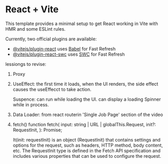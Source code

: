 # React + Vite

This template provides a minimal setup to get React working in Vite with HMR and some ESLint rules.

Currently, two official plugins are available:

- [@vitejs/plugin-react](https://github.com/vitejs/vite-plugin-react/blob/main/packages/plugin-react/README.md) uses [Babel](https://babeljs.io/) for Fast Refresh
- [@vitejs/plugin-react-swc](https://github.com/vitejs/vite-plugin-react-swc) uses [SWC](https://swc.rs/) for Fast Refresh



lessiongs to revise:
1. Proxy 

2. UseEffect: 
    the first time it loads, when the UI renders, the side effect causes the useEffecct to take action.

    Suspence:
        can run while loading the UI. can display a loading Spinner while in process.

3. Data Loader: from react routerin 'Single Job Page' section of the video

4. fetch()
    function fetch(
        input: string | URL | globalThis.Request,
        init?: RequestInit,
    ): Promise<Response>;

    It(init: requestInit) is an object (RequestInit) that contains settings and options for the request, such as headers, HTTP method, body content, etc. The RequestInit type is defined in the Fetch API specification and includes various properties that can be used to configure the request.

